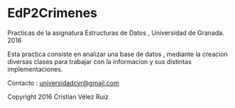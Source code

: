 # EdP2Crimenes

Practicas de la asignatura Estructuras de Datos , Universidad de Granada. 2016

Esta practica consiste en analizar una base de datos , mediante la creacion diversas clases para trabajar con la informacion y sus distintas implementaciones.

Contacto : universidadcvr@gmail.com

Copyright 2016 Cristian Vélez Ruiz
